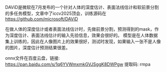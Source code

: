 DAViD是微软在7月发布的一个针对人体的深度估计、表面法线估计和软前景分割的多任务模型，文章中了iccv2025顶会，训练源码在
https://github.com/microsoft/DAViD

在做人体的深度估计或者表面法线估计时，先做前景分割，预测得到的mask，作为深度估计、表面法线估计的输入先验信息，效果会很好的。
模型是在人体数据集上训练的，因此在人像图片上的效果很好，测试时发现，如果输入一张不是人像的图片，深度估计预测结果很差。

onnx文件在百度云盘，链接: https://pan.baidu.com/s/1q6YVWmxmkGVJSggK8DWPgw 提取码: rmpa
